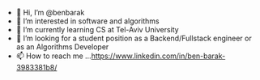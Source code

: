 - 👋 Hi, I’m @benbarak
- 👀 I’m interested in software and algorithms
- 🌱 I’m currently learning CS at Tel-Aviv University
- 💞️ I’m looking for a student position as a Backend/Fullstack engineer or as an Algorithms Developer
- 📫 How to reach me ...https://www.linkedin.com/in/ben-barak-3983381b8/

<!---
benbarak/benbarak is a ✨ special ✨ repository because its `README.md` (this file) appears on your GitHub profile.
You can click the Preview link to take a look at your changes.
--->
